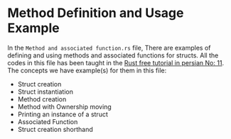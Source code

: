 # Method Definition and Usage Example
In the `Method and associated function.rs` file, There are examples of defining and using methods and associated functions for structs.
All the codes in this file has been taught in the [Rust free tutorial in persian No: 11](https://blog.alihoseiny.ir/%d8%a2%d9%85%d9%88%d8%b2%d8%b4-%d8%b2%d8%a8%d8%a7%d9%86-%d8%a8%d8%b1%d9%86%d8%a7%d9%85%d9%87%e2%80%8c%d9%86%d9%88%db%8c%d8%b3%db%8c-rust-%d9%82%d8%b3%d9%85%d8%aa%db%b1%db%b1-%d8%a7%d9%81%d8%b2%d9%88%d8%af%d9%86-method-%d9%88-associated-function-%d8%a8%d9%87-struct-%d9%87%d8%a7//?utm_source=Github&utm_medium=Readme&utm_campaign=RustTutorial).
The concepts we have example(s) for them in this file:
- Struct creation
- Struct instantiation
- Method creation
- Method with Ownership moving
- Printing an instance of a struct
- Associated Function
- Struct creation shorthand
